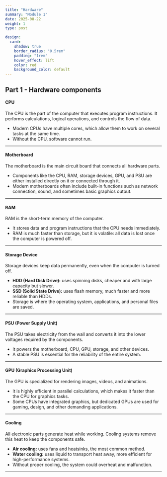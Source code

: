 ```yaml
---
title: "Hardware"
summary: "Module 1"
date: 2025-08-22
weight: 1
type: post

design:
  card:
    shadow: true
    border_radius: "0.5rem"
    padding: "1rem"
    hover_effect: lift
    color: red
    background_color: default
---
```



## Part 1 - Hardware components

#### CPU  
The CPU is the part of the computer that executes program instructions. It performs calculations, logical operations, and controls the flow of data.  
- Modern CPUs have multiple cores, which allow them to work on several tasks at the same time.  
- Without the CPU, software cannot run.  

---

#### Motherboard 
The motherboard is the main circuit board that connects all hardware parts.  
- Components like the CPU, RAM, storage devices, GPU, and PSU are either installed directly on it or connected through it.  
- Modern motherboards often include built-in functions such as network connection, sound, and sometimes basic graphics output.  

---

#### RAM 
RAM is the short-term memory of the computer.  
- It stores data and program instructions that the CPU needs immediately.  
- RAM is much faster than storage, but it is volatile: all data is lost once the computer is powered off.  

---

#### Storage Device  
Storage devices keep data permanently, even when the computer is turned off.  
- **HDD (Hard Disk Drive):** uses spinning disks, cheaper and with large capacity but slower.  
- **SSD (Solid State Drive):** uses flash memory, much faster and more reliable than HDDs.  
- Storage is where the operating system, applications, and personal files are saved.  

---

#### PSU (Power Supply Unit)  
The PSU takes electricity from the wall and converts it into the lower voltages required by the components.  
- It powers the motherboard, CPU, GPU, storage, and other devices.  
- A stable PSU is essential for the reliability of the entire system.  

---

#### GPU (Graphics Processing Unit)  
The GPU is specialized for rendering images, videos, and animations.  
- It is highly efficient in parallel calculations, which makes it faster than the CPU for graphics tasks.  
- Some CPUs have integrated graphics, but dedicated GPUs are used for gaming, design, and other demanding applications.  

---

#### Cooling  
All electronic parts generate heat while working. Cooling systems remove this heat to keep the components safe.  
- **Air cooling:** uses fans and heatsinks, the most common method.  
- **Water cooling:** uses liquid to transport heat away, more efficient for high-performance systems.  
- Without proper cooling, the system could overheat and malfunction.  

---

